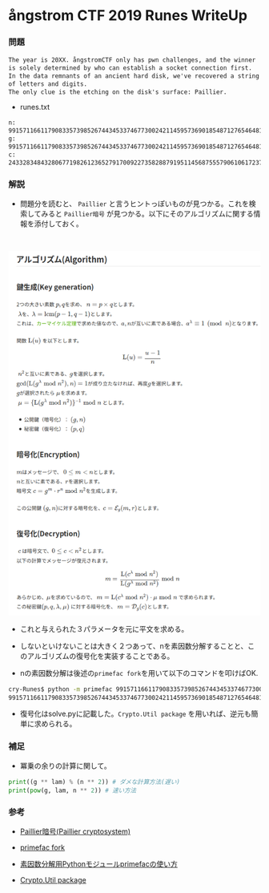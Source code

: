 # ångstrom CTF 2019 Runes WriteUp
### 問題
```
The year is 20XX. ångstromCTF only has pwn challenges, and the winner is solely determined by who can establish a socket connection first.
In the data remnants of an ancient hard disk, we've recovered a string of letters and digits.
The only clue is the etching on the disk's surface: Paillier.
```

- runes.txt

```
n: 99157116611790833573985267443453374677300242114595736901854871276546481648883
g: 99157116611790833573985267443453374677300242114595736901854871276546481648884
c: 2433283484328067719826123652791700922735828879195114568755579061061723786565164234075183183699826399799223318790711772573290060335232568738641793425546869
```

### 解説
- 問題分を読むと、 `Paillier` と言うヒントっぽいものが見つかる。これを検索してみると `Paillier暗号` が見つかる。以下にそのアルゴリズムに関する情報を添付しておく。

<br>

![画像](algorithm.png)

- これと与えられた３パラメータを元に平文を求める。

- しないといけないことは大きく２つあって、nを素因数分解することと、このアルゴリズムの復号化を実装することである。

- nの素因数分解は後述の`primefac fork`を用いて以下のコマンドを叩けばOK.

```bash
cry-Runes$ python -m primefac 99157116611790833573985267443453374677300242114595736901854871276546481648883
99157116611790833573985267443453374677300242114595736901854871276546481648883: 310013024566643256138761337388255591613 319848228152346890121384041219876391791 
```

- 復号化はsolve.pyに記載した。`Crypto.Util package` を用いれば、逆元も簡単に求められる。

### 補足
- 冪乗の余りの計算に関して。

```python
print((g ** lam) % (n ** 2)) # ダメな計算方法(遅い)
print(pow(g, lam, n ** 2)) # 速い方法
```

### 参考
- [Paillier暗号(Paillier cryptosystem)](https://qiita.com/tnakagawa/items/b1e55e66ae017b0c9d78)

- [primefac fork](https://github.com/elliptic-shiho/primefac-fork)

- [素因数分解用Pythonモジュールprimefacの使い方](https://osanamity.net/2018/11/21/185111)

- [Crypto.Util package](https://pycryptodome.readthedocs.io/en/latest/src/util/util.html)
